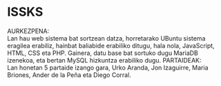 # ISSKS
AURKEZPENA:  
Lan hau web sistema bat sortzean datza, horretarako UBuntu sistema eragilea erabiliz, hainbat baliabide erabiliko ditugu, hala nola, JavaScript, HTML, CSS eta PHP. Gainera, datu base bat sortuko dugu MariaDB izenekoa, eta bertan MySQL hizkuntza erabiliko dugu.
PARTAIDEAK:  
Lan honetan 5 partaide izango gara, Urko Aranda, Jon Izaguirre, Maria Briones, Ander de la Peña eta Diego Corral.
